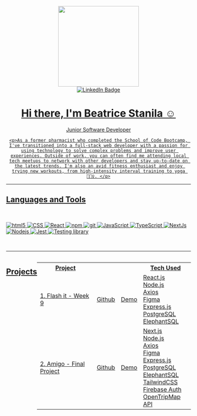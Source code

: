 <div id="header" align="center">
  <img src="https://media.giphy.com/media/wwg1suUiTbCY8H8vIA/giphy-downsized-large.gif" 
  width="220" />
</div>

<div id="badges" align="center">
  <a href="https://www.linkedin.com/in/beatrice-oana-stanila-82219b144/">
    <img src="https://img.shields.io/badge/LinkedIn-blue?style=for-the-badge&logo=linkedin&logoColor=white" alt="LinkedIn Badge"/>
 
</div>

<div id="intro" align="center">
<h1>Hi there, I'm Beatrice Stanila ☺️</h1>
Junior Software Developer
  
    <p>As a former pharmacist who completed the School of Code Bootcamp, I've transitioned into a full-stack web developer with a passion for using technology to solve complex problems and improve user experiences. Outside of work, you can often find me attending local tech meetups to network with other developers and stay up-to-date on the latest trends. I'm also an avid fitness enthusiast and enjoy trying new workouts, from high-intensity interval training to yoga 🧘🏻‍♀️. </p>
</div>
  


<hr>
  <h2>Languages and Tools</h2>
  

<br>
<p>
  <img alt="html5" src="https://img.shields.io/badge/-HTML5-6100A5?style=flat-square&logo=html5&logoColor=white" />
  <img alt="CSS" src="https://img.shields.io/badge/-CSS-77216F?style=flat-square&logo=css3&logoColor=white" />
  <img alt="React" src="https://img.shields.io/badge/-React-FF61F6?style=flat-square&logo=react&logoColor=white" />
  <img alt="npm" src="https://img.shields.io/badge/-NPM-CB3837?style=flat-square&logo=npm&logoColor=white" />
  <img alt="git" src="https://img.shields.io/badge/-Git-E53238?style=flat-square&logo=git&logoColor=white" />
  <img alt="JavaScript" src="https://img.shields.io/badge/-JavaScript-FF4713?style=flat-square&logo=javascript&logoColor=white" />
  <img alt="TypeScript" src="https://img.shields.io/badge/-TypeScript-FF9C42?style=flat-square&logo=typescript&logoColor=white" />
  <img alt="NextJs" src="https://img.shields.io/badge/-NextJs-CD9834?style=flat-square&logo=next.js&logoColor=white" />
   <img alt="Nodejs" src="https://img.shields.io/badge/-Nodejs-00B388?style=flat-square&logo=Node.js&logoColor=white" />
  <img alt="Jest" src="https://img.shields.io/badge/-Jest-0085C0?style=flat-square&logo=Jest&logoColor=white" />
  <img alt="Testing library" src="https://img.shields.io/badge/-Testing_Library-006699?style=flat-square&logo=testing-library&logoColor=white" />
</p>
<br>

<hr>


<div style="display:flex; justify-content:center; "}>

<h2> Projects </h2>

<div style="height:600px; width:600px;">

<table>
  <tr>
    <th>Project</th>
    <th></th>
    <th></th>
    <th>Tech Used</th>
  </tr>
  <tr>
    <td>1. Flash it - Week 9</td>
    <td><a href="https://github.com/SchoolOfCode/bc13_w9_project-frontend-hakunamatata" target="_blank">Github</td>
    <td><a href="https://flash-it-frontend.onrender.com/" target="_blank" >Demo</td>
    <td> React.js<br/> Node.js<br/> Axios<br/> Figma<br/>Express.js<br/> PostgreSQL<br/> ElephantSQL</td>
  </tr>
  <tr>
    <td>2. Amigo - Final Project</td>
    <td><a href="https://github.com/BeatriceStanila/Amigo" target="_blank">Github</td>
    <td><a href="https://amigostravel.netlify.app/" target="_blank">Demo</td>
    <td> Next.js<br/> Node.js<br/> Axios<br/> Figma<br/> Express.js<br/> PostgreSQL<br/> ElephantSQL</br> TailwindCSS<br/> Firebase Auth<br/> OpenTripMap API</td>
  </tr>



  
</table>

</div>



<!---
btxoana/btxoana is a ✨ special ✨ repository because its `README.md` (this file) appears on your GitHub profile.
You can click the Preview link to take a look at your changes.
--->
